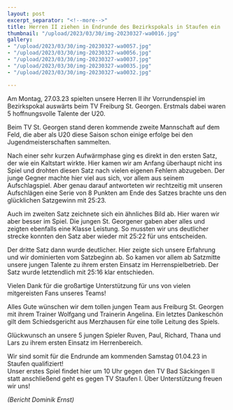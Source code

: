 ```yaml
---
layout: post
excerpt_separator: "<!--more-->"
title: Herren II ziehen in Endrunde des Bezirkspokals in Staufen ein
thumbnail: "/upload/2023/03/30/img-20230327-wa0016.jpg"
gallery:
- "/upload/2023/03/30/img-20230327-wa0057.jpg"
- "/upload/2023/03/30/img-20230327-wa0056.jpg"
- "/upload/2023/03/30/img-20230327-wa0037.jpg"
- "/upload/2023/03/30/img-20230327-wa0035.jpg"
- "/upload/2023/03/30/img-20230327-wa0032.jpg"

---
```

Am Montag, 27.03.23 spielten unsere Herren II ihr Vorrundenspiel im Bezirkspokal auswärts beim TV Freiburg St. Georgen. Erstmals dabei waren 5 hoffnungsvolle Talente der U20.

Beim TV St. Georgen stand deren kommende zweite Mannschaft auf dem Feld, die aber als U20 diese Saison schon einige erfolge bei den Jugendmeisterschaften sammelten.

Nach einer sehr kurzen Aufwärmphase ging es direkt in den ersten Satz, der wie ein Kaltstart wirkte. Hier kamen wir am Anfang überhaupt nicht ins Spiel und drohten diesen Satz nach vielen eigenen Fehlern abzugeben. Der junge Gegner machte hier viel aus sich, vor allem aus seinem Aufschlagspiel. Aber genau darauf antworteten wir rechtzeitig mit unseren Aufschlägen eine Serie von 8 Punkten am Ende des Satzes brachte uns den glücklichen Satzgewinn mit 25:23.

Auch im zweiten Satz zeichnete sich ein ähnliches Bild ab. Hier waren wir aber besser im Spiel. Die jungen St. Georgener gaben aber alles und zeigten ebenfalls eine Klasse Leistung. So mussten wir uns deutlicher strecke konnten den Satz aber wieder mit 25:22 für uns entscheiden.

Der dritte Satz dann wurde deutlicher. Hier zeigte sich unsere Erfahrung und wir dominierten vom Satzbeginn ab. So kamen vor allem ab Satzmitte unsere jungen Talente zu ihrem ersten Einsatz im Herrenspielbetrieb. Der Satz wurde letztendlich mit 25:16 klar entschieden.

Vielen Dank für die großartige Unterstützung für uns von vielen mitgereisten Fans unseres Teams!

Alles Gute wünschen wir dem tollen jungen Team aus Freiburg St. Georgen mit ihrem Trainer Wolfgang und Trainerin Angelina. Ein letztes Dankeschön gilt dem Schiedsgericht aus Merzhausen für eine tolle Leitung des Spiels.

Glückwunsch an unsere 5 jungen Spieler Ruven, Paul, Richard, Thana und Lars zu ihrem ersten Einsatz im Herrenbereich.

Wir sind somit für die Endrunde am kommenden Samstag 01.04.23 in Staufen qualifiziert!  
 Unser erstes Spiel findet hier um 10 Uhr gegen den TV Bad Säckingen II statt anschließend geht es gegen TV Staufen I. Über Unterstützung freuen wir uns!

_(Bericht Dominik Ernst)_